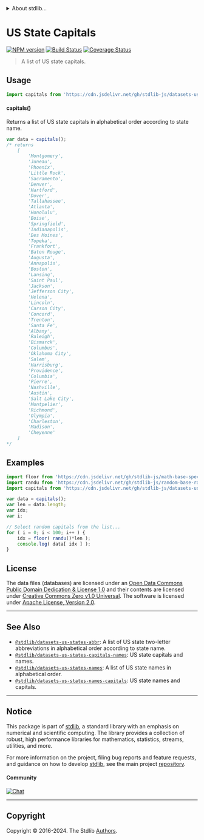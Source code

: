 <!--

@license Apache-2.0

Copyright (c) 2018 The Stdlib Authors.

Licensed under the Apache License, Version 2.0 (the "License");
you may not use this file except in compliance with the License.
You may obtain a copy of the License at

   http://www.apache.org/licenses/LICENSE-2.0

Unless required by applicable law or agreed to in writing, software
distributed under the License is distributed on an "AS IS" BASIS,
WITHOUT WARRANTIES OR CONDITIONS OF ANY KIND, either express or implied.
See the License for the specific language governing permissions and
limitations under the License.

-->


<details>
  <summary>
    About stdlib...
  </summary>
  <p>We believe in a future in which the web is a preferred environment for numerical computation. To help realize this future, we've built stdlib. stdlib is a standard library, with an emphasis on numerical and scientific computation, written in JavaScript (and C) for execution in browsers and in Node.js.</p>
  <p>The library is fully decomposable, being architected in such a way that you can swap out and mix and match APIs and functionality to cater to your exact preferences and use cases.</p>
  <p>When you use stdlib, you can be absolutely certain that you are using the most thorough, rigorous, well-written, studied, documented, tested, measured, and high-quality code out there.</p>
  <p>To join us in bringing numerical computing to the web, get started by checking us out on <a href="https://github.com/stdlib-js/stdlib">GitHub</a>, and please consider <a href="https://opencollective.com/stdlib">financially supporting stdlib</a>. We greatly appreciate your continued support!</p>
</details>

# US State Capitals

[![NPM version][npm-image]][npm-url] [![Build Status][test-image]][test-url] [![Coverage Status][coverage-image]][coverage-url] <!-- [![dependencies][dependencies-image]][dependencies-url] -->

> A list of US state capitals.



<section class="usage">

## Usage

```javascript
import capitals from 'https://cdn.jsdelivr.net/gh/stdlib-js/datasets-us-states-capitals@deno/mod.js';
```

#### capitals()

Returns a list of US state capitals in alphabetical order according to state name.

```javascript
var data = capitals();
/* returns
    [
        'Montgomery',
        'Juneau',
        'Phoenix',
        'Little Rock',
        'Sacramento',
        'Denver',
        'Hartford',
        'Dover',
        'Tallahassee',
        'Atlanta',
        'Honolulu',
        'Boise',
        'Springfield',
        'Indianapolis',
        'Des Moines',
        'Topeka',
        'Frankfort',
        'Baton Rouge',
        'Augusta',
        'Annapolis',
        'Boston',
        'Lansing',
        'Saint Paul',
        'Jackson',
        'Jefferson City',
        'Helena',
        'Lincoln',
        'Carson City',
        'Concord',
        'Trenton',
        'Santa Fe',
        'Albany',
        'Raleigh',
        'Bismarck',
        'Columbus',
        'Oklahoma City',
        'Salem',
        'Harrisburg',
        'Providence',
        'Columbia',
        'Pierre',
        'Nashville',
        'Austin',
        'Salt Lake City',
        'Montpelier',
        'Richmond',
        'Olympia',
        'Charleston',
        'Madison',
        'Cheyenne'
    ]
*/
```

</section>

<!-- /.usage -->

<section class="examples">

<!-- TODO: more creative example. -->

## Examples

<!-- eslint no-undef: "error" -->

```javascript
import floor from 'https://cdn.jsdelivr.net/gh/stdlib-js/math-base-special-floor@deno/mod.js';
import randu from 'https://cdn.jsdelivr.net/gh/stdlib-js/random-base-randu@deno/mod.js';
import capitals from 'https://cdn.jsdelivr.net/gh/stdlib-js/datasets-us-states-capitals@deno/mod.js';

var data = capitals();
var len = data.length;
var idx;
var i;

// Select random capitals from the list...
for ( i = 0; i < 100; i++ ) {
    idx = floor( randu()*len );
    console.log( data[ idx ] );
}
```

</section>

<!-- /.examples -->



<!-- <license> -->

## License

The data files (databases) are licensed under an [Open Data Commons Public Domain Dedication & License 1.0][pddl-1.0] and their contents are licensed under [Creative Commons Zero v1.0 Universal][cc0]. The software is licensed under [Apache License, Version 2.0][apache-license].

<!-- </license> -->

<!-- Section for related `stdlib` packages. Do not manually edit this section, as it is automatically populated. -->

<section class="related">

* * *

## See Also

-   <span class="package-name">[`@stdlib/datasets-us-states-abbr`][@stdlib/datasets/us-states-abbr]</span><span class="delimiter">: </span><span class="description">A list of US state two-letter abbreviations in alphabetical order according to state name.</span>
-   <span class="package-name">[`@stdlib/datasets-us-states-capitals-names`][@stdlib/datasets/us-states-capitals-names]</span><span class="delimiter">: </span><span class="description">US state capitals and names.</span>
-   <span class="package-name">[`@stdlib/datasets-us-states-names`][@stdlib/datasets/us-states-names]</span><span class="delimiter">: </span><span class="description">A list of US state names in alphabetical order.</span>
-   <span class="package-name">[`@stdlib/datasets-us-states-names-capitals`][@stdlib/datasets/us-states-names-capitals]</span><span class="delimiter">: </span><span class="description">US state names and capitals.</span>

</section>

<!-- /.related -->

<!-- Section for all links. Make sure to keep an empty line after the `section` element and another before the `/section` close. -->


<section class="main-repo" >

* * *

## Notice

This package is part of [stdlib][stdlib], a standard library with an emphasis on numerical and scientific computing. The library provides a collection of robust, high performance libraries for mathematics, statistics, streams, utilities, and more.

For more information on the project, filing bug reports and feature requests, and guidance on how to develop [stdlib][stdlib], see the main project [repository][stdlib].

#### Community

[![Chat][chat-image]][chat-url]

---

## Copyright

Copyright &copy; 2016-2024. The Stdlib [Authors][stdlib-authors].

</section>

<!-- /.stdlib -->

<!-- Section for all links. Make sure to keep an empty line after the `section` element and another before the `/section` close. -->

<section class="links">

[npm-image]: http://img.shields.io/npm/v/@stdlib/datasets-us-states-capitals.svg
[npm-url]: https://npmjs.org/package/@stdlib/datasets-us-states-capitals

[test-image]: https://github.com/stdlib-js/datasets-us-states-capitals/actions/workflows/test.yml/badge.svg?branch=v0.2.0
[test-url]: https://github.com/stdlib-js/datasets-us-states-capitals/actions/workflows/test.yml?query=branch:v0.2.0

[coverage-image]: https://img.shields.io/codecov/c/github/stdlib-js/datasets-us-states-capitals/main.svg
[coverage-url]: https://codecov.io/github/stdlib-js/datasets-us-states-capitals?branch=main

<!--

[dependencies-image]: https://img.shields.io/david/stdlib-js/datasets-us-states-capitals.svg
[dependencies-url]: https://david-dm.org/stdlib-js/datasets-us-states-capitals/main

-->

[chat-image]: https://img.shields.io/gitter/room/stdlib-js/stdlib.svg
[chat-url]: https://app.gitter.im/#/room/#stdlib-js_stdlib:gitter.im

[stdlib]: https://github.com/stdlib-js/stdlib

[stdlib-authors]: https://github.com/stdlib-js/stdlib/graphs/contributors

[cli-section]: https://github.com/stdlib-js/datasets-us-states-capitals#cli
[cli-url]: https://github.com/stdlib-js/datasets-us-states-capitals/tree/cli
[@stdlib/datasets-us-states-capitals]: https://github.com/stdlib-js/datasets-us-states-capitals/tree/main

[umd]: https://github.com/umdjs/umd
[es-module]: https://developer.mozilla.org/en-US/docs/Web/JavaScript/Guide/Modules

[deno-url]: https://github.com/stdlib-js/datasets-us-states-capitals/tree/deno
[deno-readme]: https://github.com/stdlib-js/datasets-us-states-capitals/blob/deno/README.md
[umd-url]: https://github.com/stdlib-js/datasets-us-states-capitals/tree/umd
[umd-readme]: https://github.com/stdlib-js/datasets-us-states-capitals/blob/umd/README.md
[esm-url]: https://github.com/stdlib-js/datasets-us-states-capitals/tree/esm
[esm-readme]: https://github.com/stdlib-js/datasets-us-states-capitals/blob/esm/README.md
[branches-url]: https://github.com/stdlib-js/datasets-us-states-capitals/blob/main/branches.md

[pddl-1.0]: http://opendatacommons.org/licenses/pddl/1.0/

[cc0]: https://creativecommons.org/publicdomain/zero/1.0

[apache-license]: https://www.apache.org/licenses/LICENSE-2.0

<!-- <related-links> -->

[@stdlib/datasets/us-states-abbr]: https://github.com/stdlib-js/datasets-us-states-abbr/tree/deno

[@stdlib/datasets/us-states-capitals-names]: https://github.com/stdlib-js/datasets-us-states-capitals-names/tree/deno

[@stdlib/datasets/us-states-names]: https://github.com/stdlib-js/datasets-us-states-names/tree/deno

[@stdlib/datasets/us-states-names-capitals]: https://github.com/stdlib-js/datasets-us-states-names-capitals/tree/deno

<!-- </related-links> -->

</section>

<!-- /.links -->
